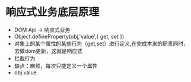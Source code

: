 # 响应式业务底层原理

- DOM Api -> 响应式业务
- Object.defineProperty(obj,'value',{
    get,
    set
})
- 对象上的某个属性的某些行为（get,set）进行定义,在完成本来的职责同时，去做dom更新，这就是响应式
- 拦截行为
- 缺点：麻烦，每次只能定义一个属性 
- obj.value
